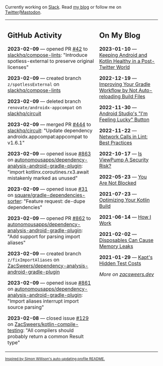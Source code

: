 Currently working on [Slack](https://slack.com/). Read [my blog](https://zacsweers.dev/) or follow me on [Twitter](https://twitter.com/ZacSweers)/[Mastodon](https://hachyderm.io/@ZacSweers).

<table><tr><td valign="top" width="60%">

## GitHub Activity
<!-- githubActivity starts -->
**2023-02-09** — opened PR [#42](https://github.com/slackhq/compose-lints/pull/42) to [slackhq/compose-lints](https://github.com/slackhq/compose-lints): "Introduce spotless-external to preserve original licenses"

**2023-02-09** — created branch `z/spotlessExternal` on [slackhq/compose-lints](https://github.com/slackhq/compose-lints)

**2023-02-09** — deleted branch `renovate/androidx-appcompat` on [slackhq/circuit](https://github.com/slackhq/circuit)

**2023-02-09** — merged PR [#444](https://github.com/slackhq/circuit/pull/444) to [slackhq/circuit](https://github.com/slackhq/circuit): "Update dependency androidx.appcompat:appcompat to v1.6.1"

**2023-02-09** — opened issue [#863](https://github.com/autonomousapps/dependency-analysis-android-gradle-plugin/issues/863) on [autonomousapps/dependency-analysis-android-gradle-plugin](https://github.com/autonomousapps/dependency-analysis-android-gradle-plugin): "import kotlinx.coroutines.rx3.await mistakenly marked as unused"

**2023-02-09** — opened issue [#31](https://github.com/square/gradle-dependencies-sorter/issues/31) on [square/gradle-dependencies-sorter](https://github.com/square/gradle-dependencies-sorter): "Feature request: de-dupe dependencies"

**2023-02-09** — opened PR [#862](https://github.com/autonomousapps/dependency-analysis-android-gradle-plugin/pull/862) to [autonomousapps/dependency-analysis-android-gradle-plugin](https://github.com/autonomousapps/dependency-analysis-android-gradle-plugin): "Add support for parsing import aliases"

**2023-02-09** — created branch `z/fixImportAliases` on [ZacSweers/dependency-analysis-android-gradle-plugin](https://github.com/ZacSweers/dependency-analysis-android-gradle-plugin)

**2023-02-09** — opened issue [#861](https://github.com/autonomousapps/dependency-analysis-android-gradle-plugin/issues/861) on [autonomousapps/dependency-analysis-android-gradle-plugin](https://github.com/autonomousapps/dependency-analysis-android-gradle-plugin): "Import aliases interrupt import source parsing"

**2023-02-08** — closed issue [#129](https://github.com/ZacSweers/kotlin-compile-testing/issues/129) on [ZacSweers/kotlin-compile-testing](https://github.com/ZacSweers/kotlin-compile-testing): "All compilers should probably return a common Result type"
<!-- githubActivity ends -->
</td><td valign="top" width="40%">

## On My Blog
<!-- blog starts -->
**2023-01-10** — [Keeping Android and Kotlin Healthy in a Post-Twitter World](https://www.zacsweers.dev/keeping-android-healthy/)

**2022-12-19** — [Improving Your Gradle Workflow by Not Auto-reloading Build Files](https://www.zacsweers.dev/improving-your-workflow-by-not-auto-reloading-build-files/)

**2022-11-30** — [Android Studio's "I'm Feeling Lucky" Button](https://www.zacsweers.dev/android-studios-im-feeling-lucky-button/)

**2022-11-22** — [Network Calls in Lint: Best Practices](https://www.zacsweers.dev/network-calls-in-lint-best-practices/)

**2022-10-17** — [Is ViewPump A Security Risk?](https://www.zacsweers.dev/is-viewpump-a-security-risk/)

**2022-05-23** — [You Are Not Blocked](https://www.zacsweers.dev/you-are-not-blocked/)

**2021-07-23** — [Optimizing Your Kotlin Build](https://www.zacsweers.dev/optimizing-your-kotlin-build/)

**2021-06-14** — [How I Work](https://www.zacsweers.dev/how-i-work/)

**2021-02-02** — [Disposables Can Cause Memory Leaks](https://www.zacsweers.dev/disposables-can-cause-memory-leaks/)

**2021-01-29** — [Kapt's Hidden Test Costs](https://www.zacsweers.dev/kapts-hidden-test-costs/)
<!-- blog ends -->
_More on [zacsweers.dev](https://zacsweers.dev/)_
</td></tr></table>

<sub><a href="https://simonwillison.net/2020/Jul/10/self-updating-profile-readme/">Inspired by Simon Willison's auto-updating profile README.</a></sub>